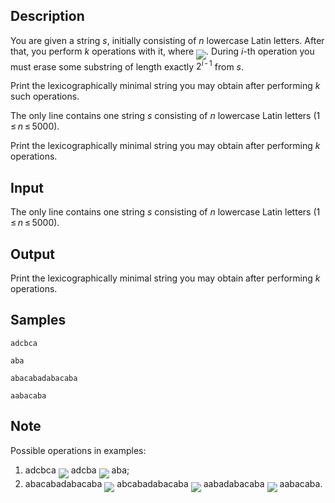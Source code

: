 ## Description

<div><p>You are given a string <span class="tex-span"><i>s</i></span>, initially consisting of <span class="tex-span"><i>n</i></span> lowercase Latin letters. After that, you perform <span class="tex-span"><i>k</i></span> operations with it, where <img align="middle" class="tex-formula" src="./29116/file/GGO78YNt.png" style="max-width: 100.0%;max-height: 100.0%;">. During <span class="tex-span"><i>i</i></span>-th operation you <span class="tex-font-style-bf">must</span> erase some substring of length exactly <span class="tex-span">2<sup class="upper-index"><i>i</i> - 1</sup></span> from <span class="tex-span"><i>s</i></span>.</p><p>Print the lexicographically minimal string you may obtain after performing <span class="tex-span"><i>k</i></span> such operations.</p></div><div class="input-specification"><p>The only line contains one string <span class="tex-span"><i>s</i></span> consisting of <span class="tex-span"><i>n</i></span> lowercase Latin letters (<span class="tex-span">1 ≤ <i>n</i> ≤ 5000</span>).</p></div><div class="output-specification"><p>Print the lexicographically minimal string you may obtain after performing <span class="tex-span"><i>k</i></span> operations.</p></div>

## Input

<p>The only line contains one string <span class="tex-span"><i>s</i></span> consisting of <span class="tex-span"><i>n</i></span> lowercase Latin letters (<span class="tex-span">1 ≤ <i>n</i> ≤ 5000</span>).</p>

## Output

<p>Print the lexicographically minimal string you may obtain after performing <span class="tex-span"><i>k</i></span> operations.</p>

## Samples

```input1
adcbca

```

```output1
aba

```






```input2
abacabadabacaba

```

```output2
aabacaba

```




## Note

<p>Possible operations in examples:</p><ol> <li> adcb<span class="tex-font-style-bf">c</span>a <img align="middle" class="tex-formula" src="./29116/file/qv8zuPKH.png" style="max-width: 100.0%;max-height: 100.0%;"> a<span class="tex-font-style-bf">dc</span>ba <img align="middle" class="tex-formula" src="./29116/file/86kRdRl5.png" style="max-width: 100.0%;max-height: 100.0%;"> aba; </li><li> ab<span class="tex-font-style-bf">a</span>cabadabacaba <img align="middle" class="tex-formula" src="./29116/file/ciuPY4kH.png" style="max-width: 100.0%;max-height: 100.0%;"> a<span class="tex-font-style-bf">bc</span>abadabacaba <img align="middle" class="tex-formula" src="./29116/file/rQ8AWpTC.png" style="max-width: 100.0%;max-height: 100.0%;"> aaba<span class="tex-font-style-bf">daba</span>caba <img align="middle" class="tex-formula" src="./29116/file/F29y79BC.png" style="max-width: 100.0%;max-height: 100.0%;"> aabacaba. </li></ol>

